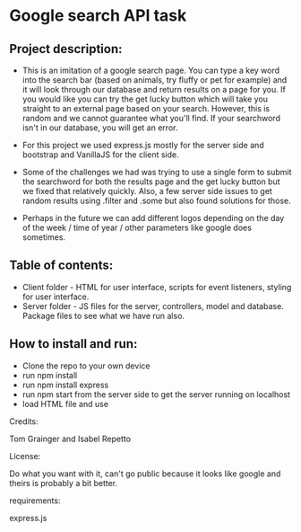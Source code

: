 # Google search API task

## Project description: 

- This is an imitation of a google search page. You can type a key word into the search bar (based on animals, try fluffy or pet for example) and it will look through our database and return results on a page for you. If you would like you can try the get lucky button which will take you straight to an external page based on your search. However, this is random and we cannot guarantee what you'll find. If your searchword isn't in our database, you will get an error.

- For this project we used express.js mostly for the server side and bootstrap and VanillaJS for the client side.

- Some of the challenges we had was trying to use a single form to submit the searchword for both the results page and the get lucky button but we fixed that relatively quickly. Also, a few server side issues to get random results using .filter and .some but also found solutions for those.

- Perhaps in the future we can add different logos depending on the day of the week / time of year / other parameters like google does sometimes.

## Table of contents:

- Client folder - HTML for user interface, scripts for event listeners, styling for user interface.
- Server folder - JS files for the server, controllers, model and database. Package files to see what we have run also.

## How to install and run:

- Clone the repo to your own device
- run npm install
- run npm install express
- run npm start from the server side to get the server running on localhost
- load HTML file and use

Credits:

Tom Grainger and Isabel Repetto

License:

Do what you want with it, can't go public because it looks like google and theirs is probably a bit better.

requirements: 

express.js
